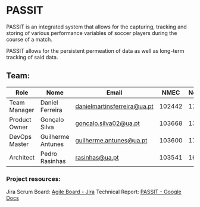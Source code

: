 

# PASSIT

PASSIT is an integrated system that allows for the capturing, tracking and storing of various performance variables of soccer players during the course of a match.

PASSIT allows for the persistent permeation of data as well as long-term tracking of said data.

## Team:

| Role          | Nome              | **Email**                   | NMEC   |Nota|
| ------------- | ----------------- | --------------------------- | ------ |----|
| Team Manager  | Daniel Ferreira   | danielmartinsferreira@ua.pt | 102442 |  17|
| Product Owner | Gonçalo Silva     | goncalo.silva02@ua.pt       | 103668 |  13|
| DevOps Master | Guilherme Antunes | guilherme.antunes@ua.pt     | 103600 |  17|
| Architect     | Pedro Rasinhas    | rasinhas@ua.pt              | 103541 |  16|

### Project resources:

Jira Scrum Board: [Agile Board - Jira](https://passit.atlassian.net/jira/software/projects/PSIT/boards/1)
Technical Report: [PASSIT - Google Docs](https://docs.google.com/document/d/1N7DVuRYFb0eGOUOUquHZEQLNshSghLvL9xRxSQFIoeg/edit?usp=sharing)
